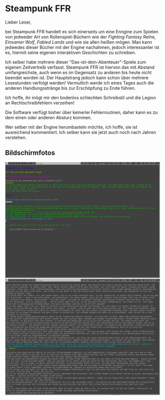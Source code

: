 Steampunk FFR
=============


Lieber Leser,

bei Steampunk FFR handelt es sich einerseits um eine Enngine zum
Spielen von jedweder Art von Rollenspiel-Büchern wie der _Fighting
Fantasy_ Reihe, _Einsamer Wolf_, _Fabled Lands_ und wie sie allen
heißen mögen. Man kann jedwedes dieser Bücher mit der Engine
nachahmen, jedoch interessanter ist es, hiermit  seine eigenen
interaktiven Geschichten zu schreiben.

Ich selber habe mehrere dieser "Das-ist-dein-Abenteuer"-Spiele zum
eigenen Zeitvertreib verfasst. Steampunk FFR ist hiervon das mit
Abstand umfangreichste, auch wenn es im Gegensatz zu anderen bis heute
nicht beendet worden ist. Der Hauptstrang jedoch kann schon über
mehrere Lesestunden verfolgt werden! Vermutlich werde ich eines Tages
auch die anderen Handlungsstränge bis zur Erschöpfung zu Ende führen.

Ich hoffe, ihr mögt mir den bodenlos schlechten Schreibstil und die
Legion an Rechtschreibfehlern verzeihen!

Die Software verfügt bisher über keinerlei Fehlerroutinen, daher kann
es zu dem einen oder anderen Absturz kommen.

Wer selber mit der Engine herumbasteln möchte, ich hoffe, sie ist
ausreichend kommentiert. Ich selber kann sie jetzt auch noch nach
Jahren verstehen.



Bildschirmfotos
---------------
![Bildschirmfoto](/bildschirmfoto.png)
![Bildschirmfoto2](/bildschirmfoto2.png)


